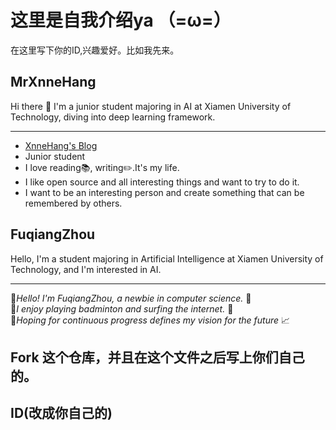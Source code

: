 # 这里是自我介绍ya （=ω=）

在这里写下你的ID,兴趣爱好。比如我先来。

## MrXnneHang

Hi there 👋 I'm a junior student majoring in AI at Xiamen University of Technology, diving into deep learning framework.               

---

- [XnneHang's Blog](https://xnnehang.top/about)  
- Junior student     
- I love reading📚, writing✏️.It's my life.    
- I like open source and all interesting things and want to try to do it.    
- I want to be an interesting person and create something that can be remembered by others.    




## FuqiangZhou
Hello, I'm a student majoring in Artificial Intelligence at Xiamen University of Technology, and I'm interested in AI.  

---  

👋<i>Hello! I'm FuqiangZhou, a newbie in computer science. </i>🌱  
🏸<i>I enjoy playing badminton and surfing the internet. </i>📱  
🌟<i>Hoping for continuous progress defines my vision for the future </i>📈  

## Fork 这个仓库，并且在这个文件之后写上你们自己的。
## ID(改成你自己的)
